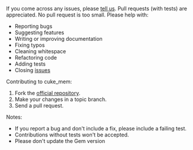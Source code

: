 If you come across any issues, please [tell us](https://github.com/connamara/cuke_mem/issues).
Pull requests (with tests) are appreciated. No pull request is too small. Please help with:

* Reporting bugs
* Suggesting features
* Writing or improving documentation
* Fixing typos
* Cleaning whitespace
* Refactoring code
* Adding tests
* Closing [issues](https://github.com/connamara/cuke_mem/issues)

Contributing to cuke\_mem:

1. Fork the [official repository](https://github.com/connamara/cuke_mem/tree/master).
2. Make your changes in a topic branch.
3. Send a pull request.

Notes:
* If you report a bug and don't include a fix, please include a failing test.
* Contributions without tests won't be accepted.
* Please don't update the Gem version
